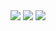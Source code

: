 <a href="https://github.com/ZaDarkSide"><img align="center" src="https://github-readme-stats.vercel.app/api?username=ZaDarkSide&include_all_commits=true&count_private=true&show_icons=true&theme=dracula" /></a>
<a href="https://github.com/ZaDarkSide"><img align="center" src="https://github-readme-stats.vercel.app/api/top-langs/?username=ZaDarkSide&langs_count=10&hide=Java,GAP&layout=compact&theme=dracula" /></a>
<a href="https://github.com/ZaDarkSide/simpleStorage"><img align="center" src="https://github-readme-stats.vercel.app/api/pin/?username=ZaDarkSide&repo=simpleStorage&theme=dracula" /></a>
